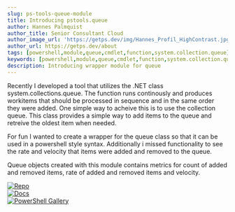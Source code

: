 ```yaml
---
slug: ps-tools-queue-module
title: Introducing pstools.queue
author: Hannes Palmquist
author_title: Senior Consultant Cloud
author_image_url: 'https://getps.dev/img/Hannes_Profil_HighContrast.jpg'
author_url: https://getps.dev/about
tags: [powershell,module,queue,cmdlet,function,system.collection.queue]
keywords: [powershell,module,queue,cmdlet,function,system.collection.queue]
description: Introducing wrapper module for queue
---
```


<div class="fb-share-button"
data-href="https://getps.dev/blog/ps-tools-queue-module"
data-layout="button"
data-size="small">
</div>

Recently I developed a tool that utilizes the .NET class system.collections.queue. The function runs continously and produces workitems that should be processed in sequence and in the same order they were added. One simple way to acheive this is to use the collection queue. This class provides a simple way to add items to the queue and retreive the oldest item when needed.

For fun I wanted to create a wrapper for the queue class so that it can be used in a powershell style syntax. Additionally i missed functionality to see the rate and velocity that items were added and removed to the queue.

Queue objects created with this module contains metrics for count of added and removed items, rate of added and removed items and velocity.

[![Repo](https://img.shields.io/badge/Repo-pstools.queue-success?logo=github)](https://github.com/hanpq/pstools.queue) <br/>
[![Docs](https://img.shields.io/badge/Docs-pstools.queue-success?logo=read-the-docs)](https://getps.dev/modules/pstools.queue/quickstart) <br/>
[![PowerShell Gallery](https://img.shields.io/powershellgallery/v/pstools.queue?label=PSGallery&logo=powershell)](https://www.powershellgallery.com/packages/pstools.queue)

<Comments />
